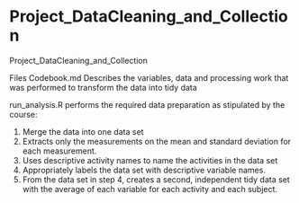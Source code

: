 # Project_DataCleaning_and_Collection
Project_DataCleaning_and_Collection


Files Codebook.md Describes the variables, data and processing work that was performed to transform the data into tidy data

run_analysis.R performs the required data preparation as stipulated by the course:

1.  Merge the data into one data set
2.  Extracts only the measurements on the mean and standard deviation for each measurement.
3.  Uses descriptive activity names to name the activities in the data set
4.  Appropriately labels the data set with descriptive variable names.
5.  From the data set in step 4, creates a second, independent tidy data set with the average of each variable for each activity and each subject.
